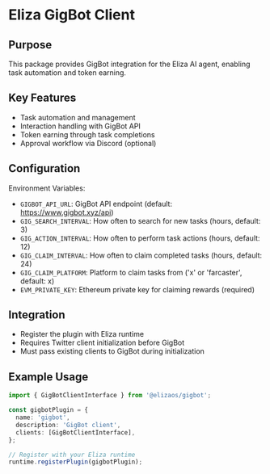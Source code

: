 # Eliza GigBot Client

## Purpose
This package provides GigBot integration for the Eliza AI agent, enabling task automation and token earning.

## Key Features
- Task automation and management
- Interaction handling with GigBot API
- Token earning through task completions
- Approval workflow via Discord (optional)

## Configuration
Environment Variables:
- `GIGBOT_API_URL`: GigBot API endpoint (default: https://www.gigbot.xyz/api)
- `GIG_SEARCH_INTERVAL`: How often to search for new tasks (hours, default: 3)
- `GIG_ACTION_INTERVAL`: How often to perform task actions (hours, default: 12)
- `GIG_CLAIM_INTERVAL`: How often to claim completed tasks (hours, default: 24)
- `GIG_CLAIM_PLATFORM`: Platform to claim tasks from ('x' or 'farcaster', default: x)
- `EVM_PRIVATE_KEY`: Ethereum private key for claiming rewards (required)

## Integration
- Register the plugin with Eliza runtime
- Requires Twitter client initialization before GigBot
- Must pass existing clients to GigBot during initialization

## Example Usage
```typescript
import { GigBotClientInterface } from '@elizaos/gigbot';

const gigbotPlugin = {
  name: 'gigbot',
  description: 'GigBot client',
  clients: [GigBotClientInterface],
};

// Register with your Eliza runtime
runtime.registerPlugin(gigbotPlugin);
```
